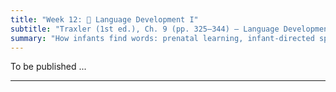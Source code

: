 ```yaml
---
title: "Week 12: 👶 Language Development I"
subtitle: "Traxler (1st ed.), Ch. 9 (pp. 325–344) — Language Development"
summary: "How infants find words: prenatal learning, infant-directed speech, perceptual tuning, and the cues that solve the segmentation problem (statistics, prosody, phonotactics). Includes a hands-on Saffran-style demo and 'motherese' analysis."
---
```



To be published ...


<!--
## 📘 Overview
Infants don’t get spaces between words. Yet by the end of the first year they already **recognize familiar words** and use multiple **cues** to carve continuous speech into candidates for words. This week we look at **prenatal learning**, **infant-directed speech (IDS/motherese)**, classic **infant methods** (HAS, HPP, CHT), **categorical perception & perceptual narrowing**, and how **statistical learning**, **prosody**, and **phonotactics** help solve the **segmentation problem**.

---

## 🎯 Learning Goals
By the end of Week 12, you should be able to:

- Describe **infant testing methods** (HAS, HPP, CHT) and what each reveals.
- Explain **categorical perception** and **perceptual narrowing** in the first year.
- Identify key properties of **IDS** and discuss how they may support attention and learning.
- Apply **statistical**, **prosodic**, and **phonotactic** cues to segment a speech stream.
- Compare segmentation cues in **English** and **Mandarin** and predict learner challenges.

---

## 📖 Required Reading
- **Traxler (1st ed.), Chapter 9, pp. 325–344** — *Language Development* (infant perception, IDS, segmentation strategies).

---

## 🔑 Key Concepts & Mini-Explanations

### 👶 Prenatal & Newborn Learning
- Fetuses are sensitive to **prosodic patterns**; newborns prefer **mother’s voice** and **native-language rhythm**.
- Early preferences suggest **memory** for speech contours even before birth.

### 🧪 How We Measure Infant Perception
- **HAS (High-Amplitude Sucking)**: increased sucking when hearing something **novel**; used for **discrimination**.
- **HPP (Head-Turn Preference Procedure)**: infants turn toward the side playing stimuli they **prefer** (e.g., familiar vs novel).
- **CHT (Conditioned Head-Turn)**: train infants to turn head when a **phonetic category** changes (e.g., /ba/→/pa/); reveals **category boundaries**.

### 🎚️ Categorical Perception & Perceptual Narrowing
- Young infants discriminate **many** phonetic contrasts (even non-native); by ~10–12 months, sensitivity **narrows** toward **native** categories.
- Tuning is driven by **distributional** exposure (how often sounds appear near category boundaries).

### 🎶 Infant-Directed Speech (IDS / Motherese)
- Typical features: **higher pitch**, **exaggerated intonation**, **slower tempo**, **clearer vowels**, **shorter utterances**, more **repetition**.
- Functions: captures **attention**, highlights **phrase boundaries**, may enhance **category learning**; varies across languages/cultures.

### ✂️ The Segmentation Problem
- Continuous speech lacks consistent **word-boundary pauses**. Learners exploit **multiple cues**:
  - **Statistical learning**: lower **transitional probability** across word boundaries than within words.
  - **Prosodic cues**: **stress** patterns (e.g., English **trochaic** bias: STRONG-weak), **intonation** boundaries.
  - **Phonotactics**: language-specific constraints on **sound sequences** (e.g., where clusters can occur).
  - **Allophonic cues**: subtle sound variants signal **syllable** or **word** edges.
  - **Anchors**: own **name**, frequent **function words**, and familiar **frames** bootstrap segmentation.

### 🗺️ Cross-Linguistic Notes (EN ↔ ZH)
- **English**: stress-timed rhythm, many **consonant clusters**, strong **trochaic** tendency → stress cues are powerful.
- **Mandarin**: **tone** contrasts and relatively **syllable-timed** rhythm; less reliable **lexical stress** → learners rely more on **syllable**/tone and **statistics** than fixed stress.

---

## 📝 Pre-Class Activities
1. **Read** pp. 325–344 and note one example each of **statistics**, **prosody**, and **phonotactics** aiding segmentation.  
2. **Listen** to two short clips (to be provided): **ADS** vs **IDS**. List 3 acoustic differences.  
3. **Mini-stream**: Practice segmenting an artificial stream like *“bidakupadotigolabubidaku…”*. Mark your best guess at **word boundaries**.

---

## 💬 In-Class Activities

### 1) 🎶 Motherese Analysis (12 min)
- In pairs, mark features in IDS vs ADS clips: **pitch range**, **tempo**, **vowel space**, **repetition**.
- Discuss: Which features would most help a **9-month-old** find words?

### 2) 🎵 Saffran-Style Segmentation Lab (18 min)
- Hear a 2-min **continuous** stream composed of 4 trisyllabic “words.”  
- Individually mark boundaries; then, as a class, compute **transitional probabilities** for two syllable pairs and see if your boundaries match the **actual words**.

### 3) 🔤 Strong-Syllable Hunt (10 min)
- English-like strings (e.g., **“MÁla bu** **GÓti pa** **DÁku…”**). Circle **strong** syllables; hypothesize **word onsets**.
- Compare to **Mandarin**: How would a tone language listener approach this without a strong **stress cue**?

### 4) 🔐 Phonotactics Puzzle (8 min)
- Given a mini **phonotactic table** (which onsets/codas are legal), decide where **boundaries** must fall in *“…ktobugla…”* vs *“…sto#bu…”* and justify.

### 5) 🧪 Methods Corner (10 min)
- Groups sketch a simple **HPP** or **CHT** experiment to test sensitivity to a non-native contrast (e.g., dental vs retroflex). Identify **stimuli**, **procedure**, **predictions**.

### 6) Wrap (2 min)
- On a sticky, write one **cue** you plan to rely on first when segmenting a noisy stream (and why).

---

## 🔁 Post-Class Review
- **One-pager**: For your artificial stream, list the cues you used (statistics/prosody/phonotactics), your **final segmentation**, and one **uncertainty**.  
- **Reflection (100–120 words)**: How might **Mandarin** vs **English** input shape early segmentation strategies?

---

## 🏠 Homework
- **Textbook “Test Yourself”** (Ch. 9, pp. 325–344) on IDS and segmentation.  
- **Short write-up (≈150–200 words)**: Design a minimal **HPP** study testing whether infants prefer **familiarized words** over part-words after exposure to an artificial language. Include **materials**, **procedure**, and **prediction**.  
- **Optional**: Record 30 seconds of your own **IDS** (in any language) reading a picture book; annotate where you **pause** and **exaggerate** pitch.

---

## 🧩 Self-Check Questions

**Q1.** What does **HPP** measure and how is it different from **CHT**?  
<!-- HPP indexes listening preference (e.g., longer orientation to familiar/novel items) without conditioning; CHT conditions infants to turn at a category change to test discrimination with clear criteria. -->
<!--
**Q2.** Define **perceptual narrowing** and give a typical time window. --> 
<!-- Early broad sensitivity to many contrasts becomes tuned to native categories around 10–12 months as distributions are learned. -->
<!--
**Q3.** How do **transitional probabilities** signal word boundaries?  -->
<!-- Within-word syllable pairs have higher TPs than across-boundary pairs; low TP dips flag likely boundaries. -->
<!--
**Q4.** Why is **IDS** potentially helpful for segmentation?  -->
<!-- Higher pitch, exaggerated intonation, slower rate, and clearer vowels enhance attention and may highlight phrase/word boundaries. -->
<!--
**Q5.** Name one segmentation cue likely **stronger in English** than in **Mandarin**, and explain why.  -->
<!-- Lexical stress/prosodic stress: English’s trochaic bias provides a robust cue, whereas Mandarin lacks fixed lexical stress and relies more on tone and syllable timing. -->

---
<!--
## 🧰 Key Terms
**High-Amplitude Sucking (HAS)**, **Head-Turn Preference (HPP)**, **Conditioned Head-Turn (CHT)**, **Infant-Directed Speech (IDS)**, **Categorical perception**, **Perceptual narrowing**, **Segmentation**, **Transitional probability**, **Prosodic bootstrapping**, **Phonotactics**, **Allophonic cues**.

---

## 🌐 Optional Resources
- Short explainer videos on **infant speech perception** methods (HAS/HPP/CHT).  
- Interactive demos of **statistical learning** with artificial languages.  
- Brief readings on **prosodic bootstrapping** and **tone vs stress** in infant learning.

---

### ✅ How to use these notes
- **Before class:** try the mini-stream and list the cues you relied on.  
- **During class:** justify each boundary with a **named cue** (statistics, prosody, phonotactics).  
- **After class:** compare your first pass to the revealed words and note which cue would have helped most.

-->





<!--
## 📘 Overview

This week we explore how language acquisition begins **before birth** and progresses rapidly through **infancy**. We examine how infants perceive speech sounds, solve the segmentation problem, and begin learning their first words—all with **minimal explicit instruction**.

---

## 🧠 Core Topics

### 🍼 Prenatal Language Learning

- Fetuses respond to external auditory stimuli (e.g., mother's voice, native language prosody).
- Evidence: **High-amplitude sucking (HAS)** shows preference for stories heard in utero.

---

### 🔍 Speech Perception and Phoneme Categorization

- Infants perceive **phonemic contrasts** not present in their native language (universal perceivers).
- With exposure, perception becomes **language-specific** by 10–12 months.
- Tools: **Habituation** and **head-turn paradigms**.

---

### 🧩 Solving the Segmentation Problem

- Speech is **continuous**; no silences mark word boundaries.
- Infants rely on:
  - **Prosodic cues** (stress patterns)
  - **Phonotactic probabilities**
  - **Statistical learning** (tracking transitional probabilities between syllables)

---

### 🧠 Infant-Directed Speech (IDS)

- Features: Higher pitch, exaggerated intonation, slower rate.
- Helps attract attention and **highlight linguistic structure**.

---

### 🧠 Early Word Learning

- Infants map sounds to meaning via:
  - **Associationist learning**
  - **Cross-situational learning**
  - **Social cues** (e.g., gaze, joint attention)
- **Mutual exclusivity** and **whole object assumption** guide inferences.

---

## 🧪 Class Activities

### 👂 Infant Simulation: Syllable Stream Segmentation

- Play artificial language stream with hidden word boundaries.
- Students try to segment based on statistical probabilities.

### 🎧 Habituation Task Demo

- Show video/demo of infant habituation paradigm.
- Predict outcomes for phoneme discrimination.

### 💬 IDS Analysis

- Compare adult-directed and infant-directed speech.
- Group discussion: How does IDS support language learning?

---

## 🧠 Key Questions

1. What evidence suggests that language learning begins before birth?
2. Why are infants initially better than adults at distinguishing speech sounds?
3. How does statistical learning help infants discover word boundaries?
4. What roles do prosody and infant-directed speech play in early acquisition?

---

## 🏷️ Key Terms

| Term | Definition |
|------|------------|
| **High-Amplitude Sucking (HAS)** | A method to test infant preferences by tracking sucking rate |
| **Statistical Learning** | The ability to detect probabilities of syllable sequences |
| **Phoneme Categorization** | Classifying sounds as belonging to distinct speech categories |
| **Infant-Directed Speech (IDS)** | Speech register used with babies to facilitate learning |
| **Word Segmentation** | Identifying word boundaries in continuous speech |

---

## 📚 Reading

- Traxler (2012), Chapter 9: *Language Development in Infancy and Early Childhood* (pp. 325–344)

---

## 📝 Practice Prompt

> You are tasked with designing a study to determine whether infants can segment the word "pabu" from a stream of continuous syllables.  
> - What kind of cues would you expect them to rely on?  
> - What might you measure?

---

## 🔁 Related Weeks

- Week 11: *Metaphor & Idioms*
- Week 13: *Morphological & Syntactic Development*
-->